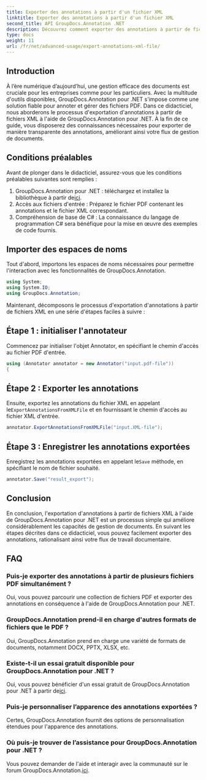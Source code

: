 ```yaml
---
title: Exporter des annotations à partir d'un fichier XML
linktitle: Exporter des annotations à partir d'un fichier XML
second_title: API GroupDocs.Annotation .NET
description: Découvrez comment exporter des annotations à partir de fichiers XML à l'aide de GroupDocs.Annotation pour .NET, simplifiant ainsi efficacement votre flux de travail de gestion de documents.
type: docs
weight: 11
url: /fr/net/advanced-usage/export-annotations-xml-file/
---
```

## Introduction
À l’ère numérique d’aujourd’hui, une gestion efficace des documents est cruciale pour les entreprises comme pour les particuliers. Avec la multitude d'outils disponibles, GroupDocs.Annotation pour .NET s'impose comme une solution fiable pour annoter et gérer des fichiers PDF. Dans ce didacticiel, nous aborderons le processus d'exportation d'annotations à partir de fichiers XML à l'aide de GroupDocs.Annotation pour .NET. À la fin de ce guide, vous disposerez des connaissances nécessaires pour exporter de manière transparente des annotations, améliorant ainsi votre flux de gestion de documents.
## Conditions préalables
Avant de plonger dans le didacticiel, assurez-vous que les conditions préalables suivantes sont remplies :
1.  GroupDocs.Annotation pour .NET : téléchargez et installez la bibliothèque à partir de[ici](https://releases.groupdocs.com/annotation/net/).
2. Accès aux fichiers d'entrée : Préparez le fichier PDF contenant les annotations et le fichier XML correspondant.
3. Compréhension de base de C# : La connaissance du langage de programmation C# sera bénéfique pour la mise en œuvre des exemples de code fournis.

## Importer des espaces de noms
Tout d'abord, importons les espaces de noms nécessaires pour permettre l'interaction avec les fonctionnalités de GroupDocs.Annotation.
```csharp
using System;
using System.IO;
using GroupDocs.Annotation;
```

Maintenant, décomposons le processus d'exportation d'annotations à partir de fichiers XML en une série d'étapes faciles à suivre :
## Étape 1 : initialiser l'annotateur
Commencez par initialiser l'objet Annotator, en spécifiant le chemin d'accès au fichier PDF d'entrée.
```csharp
using (Annotator annotator = new Annotator("input.pdf-file"))
{
```
## Étape 2 : Exporter les annotations
 Ensuite, exportez les annotations du fichier XML en appelant le`ExportAnnotationsFromXMLFile` et en fournissant le chemin d'accès au fichier XML d'entrée.
```csharp
annotator.ExportAnnotationsFromXMLFile("input.XML-file");
```
## Étape 3 : Enregistrer les annotations exportées
 Enregistrez les annotations exportées en appelant le`Save` méthode, en spécifiant le nom de fichier souhaité.
```csharp
annotator.Save("result_export");
```

## Conclusion
En conclusion, l'exportation d'annotations à partir de fichiers XML à l'aide de GroupDocs.Annotation pour .NET est un processus simple qui améliore considérablement les capacités de gestion de documents. En suivant les étapes décrites dans ce didacticiel, vous pouvez facilement exporter des annotations, rationalisant ainsi votre flux de travail documentaire.
## FAQ
### Puis-je exporter des annotations à partir de plusieurs fichiers PDF simultanément ?
Oui, vous pouvez parcourir une collection de fichiers PDF et exporter des annotations en conséquence à l'aide de GroupDocs.Annotation pour .NET.
### GroupDocs.Annotation prend-il en charge d'autres formats de fichiers que le PDF ?
Oui, GroupDocs.Annotation prend en charge une variété de formats de documents, notamment DOCX, PPTX, XLSX, etc.
### Existe-t-il un essai gratuit disponible pour GroupDocs.Annotation pour .NET ?
 Oui, vous pouvez bénéficier d'un essai gratuit de GroupDocs.Annotation pour .NET à partir de[ici](https://releases.groupdocs.com/).
### Puis-je personnaliser l’apparence des annotations exportées ?
Certes, GroupDocs.Annotation fournit des options de personnalisation étendues pour l'apparence des annotations.
### Où puis-je trouver de l’assistance pour GroupDocs.Annotation pour .NET ?
 Vous pouvez demander de l'aide et interagir avec la communauté sur le forum GroupDocs.Annotation.[ici](https://forum.groupdocs.com/c/annotation/10).